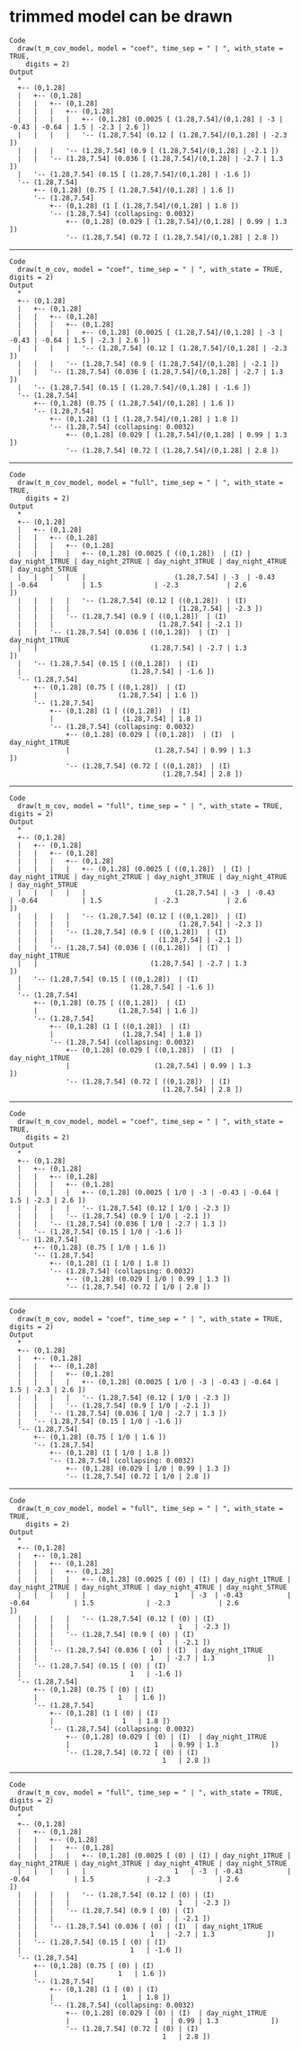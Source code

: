 # trimmed model can be drawn

    Code
      draw(t_m_cov_model, model = "coef", time_sep = " | ", with_state = TRUE,
        digits = 2)
    Output
      *
      +-- (0,1.28]
      |   +-- (0,1.28]
      |   |   +-- (0,1.28]
      |   |   |   +-- (0,1.28]
      |   |   |   |   +-- (0,1.28] (0.0025 [ (1.28,7.54]/(0,1.28] | -3 | -0.43 | -0.64 | 1.5 | -2.3 | 2.6 ])
      |   |   |   |   '-- (1.28,7.54] (0.12 [ (1.28,7.54]/(0,1.28] | -2.3 ])
      |   |   |   '-- (1.28,7.54] (0.9 [ (1.28,7.54]/(0,1.28] | -2.1 ])
      |   |   '-- (1.28,7.54] (0.036 [ (1.28,7.54]/(0,1.28] | -2.7 | 1.3 ])
      |   '-- (1.28,7.54] (0.15 [ (1.28,7.54]/(0,1.28] | -1.6 ])
      '-- (1.28,7.54]
          +-- (0,1.28] (0.75 [ (1.28,7.54]/(0,1.28] | 1.6 ])
          '-- (1.28,7.54]
              +-- (0,1.28] (1 [ (1.28,7.54]/(0,1.28] | 1.8 ])
              '-- (1.28,7.54] (collapsing: 0.0032)
                  +-- (0,1.28] (0.029 [ (1.28,7.54]/(0,1.28] | 0.99 | 1.3 ])
                  '-- (1.28,7.54] (0.72 [ (1.28,7.54]/(0,1.28] | 2.8 ])

---

    Code
      draw(t_m_cov, model = "coef", time_sep = " | ", with_state = TRUE, digits = 2)
    Output
      *
      +-- (0,1.28]
      |   +-- (0,1.28]
      |   |   +-- (0,1.28]
      |   |   |   +-- (0,1.28]
      |   |   |   |   +-- (0,1.28] (0.0025 [ (1.28,7.54]/(0,1.28] | -3 | -0.43 | -0.64 | 1.5 | -2.3 | 2.6 ])
      |   |   |   |   '-- (1.28,7.54] (0.12 [ (1.28,7.54]/(0,1.28] | -2.3 ])
      |   |   |   '-- (1.28,7.54] (0.9 [ (1.28,7.54]/(0,1.28] | -2.1 ])
      |   |   '-- (1.28,7.54] (0.036 [ (1.28,7.54]/(0,1.28] | -2.7 | 1.3 ])
      |   '-- (1.28,7.54] (0.15 [ (1.28,7.54]/(0,1.28] | -1.6 ])
      '-- (1.28,7.54]
          +-- (0,1.28] (0.75 [ (1.28,7.54]/(0,1.28] | 1.6 ])
          '-- (1.28,7.54]
              +-- (0,1.28] (1 [ (1.28,7.54]/(0,1.28] | 1.8 ])
              '-- (1.28,7.54] (collapsing: 0.0032)
                  +-- (0,1.28] (0.029 [ (1.28,7.54]/(0,1.28] | 0.99 | 1.3 ])
                  '-- (1.28,7.54] (0.72 [ (1.28,7.54]/(0,1.28] | 2.8 ])

---

    Code
      draw(t_m_cov_model, model = "full", time_sep = " | ", with_state = TRUE,
        digits = 2)
    Output
      *
      +-- (0,1.28]
      |   +-- (0,1.28]
      |   |   +-- (0,1.28]
      |   |   |   +-- (0,1.28]
      |   |   |   |   +-- (0,1.28] (0.0025 [ ((0,1.28])  | (I) | day_night_1TRUE | day_night_2TRUE | day_night_3TRUE | day_night_4TRUE | day_night_5TRUE
      |   |   |   |   |                      (1.28,7.54] | -3  | -0.43           | -0.64           | 1.5             | -2.3            | 2.6             ])
      |   |   |   |   '-- (1.28,7.54] (0.12 [ ((0,1.28])  | (I) 
      |   |   |   |                           (1.28,7.54] | -2.3 ])
      |   |   |   '-- (1.28,7.54] (0.9 [ ((0,1.28])  | (I) 
      |   |   |                          (1.28,7.54] | -2.1 ])
      |   |   '-- (1.28,7.54] (0.036 [ ((0,1.28])  | (I)  | day_night_1TRUE
      |   |                            (1.28,7.54] | -2.7 | 1.3             ])
      |   '-- (1.28,7.54] (0.15 [ ((0,1.28])  | (I) 
      |                           (1.28,7.54] | -1.6 ])
      '-- (1.28,7.54]
          +-- (0,1.28] (0.75 [ ((0,1.28])  | (I)
          |                    (1.28,7.54] | 1.6 ])
          '-- (1.28,7.54]
              +-- (0,1.28] (1 [ ((0,1.28])  | (I)
              |                 (1.28,7.54] | 1.8 ])
              '-- (1.28,7.54] (collapsing: 0.0032)
                  +-- (0,1.28] (0.029 [ ((0,1.28])  | (I)  | day_night_1TRUE
                  |                     (1.28,7.54] | 0.99 | 1.3             ])
                  '-- (1.28,7.54] (0.72 [ ((0,1.28])  | (I)
                                          (1.28,7.54] | 2.8 ])

---

    Code
      draw(t_m_cov, model = "full", time_sep = " | ", with_state = TRUE, digits = 2)
    Output
      *
      +-- (0,1.28]
      |   +-- (0,1.28]
      |   |   +-- (0,1.28]
      |   |   |   +-- (0,1.28]
      |   |   |   |   +-- (0,1.28] (0.0025 [ ((0,1.28])  | (I) | day_night_1TRUE | day_night_2TRUE | day_night_3TRUE | day_night_4TRUE | day_night_5TRUE
      |   |   |   |   |                      (1.28,7.54] | -3  | -0.43           | -0.64           | 1.5             | -2.3            | 2.6             ])
      |   |   |   |   '-- (1.28,7.54] (0.12 [ ((0,1.28])  | (I) 
      |   |   |   |                           (1.28,7.54] | -2.3 ])
      |   |   |   '-- (1.28,7.54] (0.9 [ ((0,1.28])  | (I) 
      |   |   |                          (1.28,7.54] | -2.1 ])
      |   |   '-- (1.28,7.54] (0.036 [ ((0,1.28])  | (I)  | day_night_1TRUE
      |   |                            (1.28,7.54] | -2.7 | 1.3             ])
      |   '-- (1.28,7.54] (0.15 [ ((0,1.28])  | (I) 
      |                           (1.28,7.54] | -1.6 ])
      '-- (1.28,7.54]
          +-- (0,1.28] (0.75 [ ((0,1.28])  | (I)
          |                    (1.28,7.54] | 1.6 ])
          '-- (1.28,7.54]
              +-- (0,1.28] (1 [ ((0,1.28])  | (I)
              |                 (1.28,7.54] | 1.8 ])
              '-- (1.28,7.54] (collapsing: 0.0032)
                  +-- (0,1.28] (0.029 [ ((0,1.28])  | (I)  | day_night_1TRUE
                  |                     (1.28,7.54] | 0.99 | 1.3             ])
                  '-- (1.28,7.54] (0.72 [ ((0,1.28])  | (I)
                                          (1.28,7.54] | 2.8 ])

---

    Code
      draw(t_m_cov_model, model = "coef", time_sep = " | ", with_state = TRUE,
        digits = 2)
    Output
      *
      +-- (0,1.28]
      |   +-- (0,1.28]
      |   |   +-- (0,1.28]
      |   |   |   +-- (0,1.28]
      |   |   |   |   +-- (0,1.28] (0.0025 [ 1/0 | -3 | -0.43 | -0.64 | 1.5 | -2.3 | 2.6 ])
      |   |   |   |   '-- (1.28,7.54] (0.12 [ 1/0 | -2.3 ])
      |   |   |   '-- (1.28,7.54] (0.9 [ 1/0 | -2.1 ])
      |   |   '-- (1.28,7.54] (0.036 [ 1/0 | -2.7 | 1.3 ])
      |   '-- (1.28,7.54] (0.15 [ 1/0 | -1.6 ])
      '-- (1.28,7.54]
          +-- (0,1.28] (0.75 [ 1/0 | 1.6 ])
          '-- (1.28,7.54]
              +-- (0,1.28] (1 [ 1/0 | 1.8 ])
              '-- (1.28,7.54] (collapsing: 0.0032)
                  +-- (0,1.28] (0.029 [ 1/0 | 0.99 | 1.3 ])
                  '-- (1.28,7.54] (0.72 [ 1/0 | 2.8 ])

---

    Code
      draw(t_m_cov, model = "coef", time_sep = " | ", with_state = TRUE, digits = 2)
    Output
      *
      +-- (0,1.28]
      |   +-- (0,1.28]
      |   |   +-- (0,1.28]
      |   |   |   +-- (0,1.28]
      |   |   |   |   +-- (0,1.28] (0.0025 [ 1/0 | -3 | -0.43 | -0.64 | 1.5 | -2.3 | 2.6 ])
      |   |   |   |   '-- (1.28,7.54] (0.12 [ 1/0 | -2.3 ])
      |   |   |   '-- (1.28,7.54] (0.9 [ 1/0 | -2.1 ])
      |   |   '-- (1.28,7.54] (0.036 [ 1/0 | -2.7 | 1.3 ])
      |   '-- (1.28,7.54] (0.15 [ 1/0 | -1.6 ])
      '-- (1.28,7.54]
          +-- (0,1.28] (0.75 [ 1/0 | 1.6 ])
          '-- (1.28,7.54]
              +-- (0,1.28] (1 [ 1/0 | 1.8 ])
              '-- (1.28,7.54] (collapsing: 0.0032)
                  +-- (0,1.28] (0.029 [ 1/0 | 0.99 | 1.3 ])
                  '-- (1.28,7.54] (0.72 [ 1/0 | 2.8 ])

---

    Code
      draw(t_m_cov_model, model = "full", time_sep = " | ", with_state = TRUE,
        digits = 2)
    Output
      *
      +-- (0,1.28]
      |   +-- (0,1.28]
      |   |   +-- (0,1.28]
      |   |   |   +-- (0,1.28]
      |   |   |   |   +-- (0,1.28] (0.0025 [ (0) | (I) | day_night_1TRUE | day_night_2TRUE | day_night_3TRUE | day_night_4TRUE | day_night_5TRUE
      |   |   |   |   |                      1   | -3  | -0.43           | -0.64           | 1.5             | -2.3            | 2.6             ])
      |   |   |   |   '-- (1.28,7.54] (0.12 [ (0) | (I) 
      |   |   |   |                           1   | -2.3 ])
      |   |   |   '-- (1.28,7.54] (0.9 [ (0) | (I) 
      |   |   |                          1   | -2.1 ])
      |   |   '-- (1.28,7.54] (0.036 [ (0) | (I)  | day_night_1TRUE
      |   |                            1   | -2.7 | 1.3             ])
      |   '-- (1.28,7.54] (0.15 [ (0) | (I) 
      |                           1   | -1.6 ])
      '-- (1.28,7.54]
          +-- (0,1.28] (0.75 [ (0) | (I)
          |                    1   | 1.6 ])
          '-- (1.28,7.54]
              +-- (0,1.28] (1 [ (0) | (I)
              |                 1   | 1.8 ])
              '-- (1.28,7.54] (collapsing: 0.0032)
                  +-- (0,1.28] (0.029 [ (0) | (I)  | day_night_1TRUE
                  |                     1   | 0.99 | 1.3             ])
                  '-- (1.28,7.54] (0.72 [ (0) | (I)
                                          1   | 2.8 ])

---

    Code
      draw(t_m_cov, model = "full", time_sep = " | ", with_state = TRUE, digits = 2)
    Output
      *
      +-- (0,1.28]
      |   +-- (0,1.28]
      |   |   +-- (0,1.28]
      |   |   |   +-- (0,1.28]
      |   |   |   |   +-- (0,1.28] (0.0025 [ (0) | (I) | day_night_1TRUE | day_night_2TRUE | day_night_3TRUE | day_night_4TRUE | day_night_5TRUE
      |   |   |   |   |                      1   | -3  | -0.43           | -0.64           | 1.5             | -2.3            | 2.6             ])
      |   |   |   |   '-- (1.28,7.54] (0.12 [ (0) | (I) 
      |   |   |   |                           1   | -2.3 ])
      |   |   |   '-- (1.28,7.54] (0.9 [ (0) | (I) 
      |   |   |                          1   | -2.1 ])
      |   |   '-- (1.28,7.54] (0.036 [ (0) | (I)  | day_night_1TRUE
      |   |                            1   | -2.7 | 1.3             ])
      |   '-- (1.28,7.54] (0.15 [ (0) | (I) 
      |                           1   | -1.6 ])
      '-- (1.28,7.54]
          +-- (0,1.28] (0.75 [ (0) | (I)
          |                    1   | 1.6 ])
          '-- (1.28,7.54]
              +-- (0,1.28] (1 [ (0) | (I)
              |                 1   | 1.8 ])
              '-- (1.28,7.54] (collapsing: 0.0032)
                  +-- (0,1.28] (0.029 [ (0) | (I)  | day_night_1TRUE
                  |                     1   | 0.99 | 1.3             ])
                  '-- (1.28,7.54] (0.72 [ (0) | (I)
                                          1   | 2.8 ])

